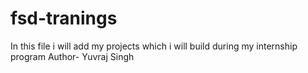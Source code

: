 # fsd-tranings
In this file i will add my projects which i will build during my  internship program
Author- Yuvraj Singh
